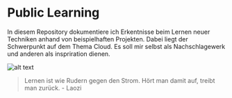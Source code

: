 # Public Learning
In diesem Repository dokumentiere ich Erkentnisse beim Lernen neuer Techniken anhand von beispielhaften Projekten. Dabei liegt der Schwerpunkt auf dem Thema Cloud. Es soll mir selbst als Nachschlagewerk und anderen als inspriration dienen.

![alt text](https://myfactoringbrokers.com/wp-content/uploads/quote-learning3.png)

> Lernen ist wie Rudern gegen den Strom. Hört man damit auf, treibt man zurück. - Laozi

